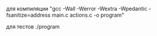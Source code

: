 для компиляции "gcc -Wall -Werror -Wextra -Wpedantic -fsanitize=address main.c actions.c -o program"

для тестов ./program
